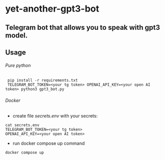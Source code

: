 # yet-another-gpt3-bot

Telegram bot that allows you to speak with gpt3 model.
--

## Usage

###### Pure python
```
 pip install -r requirements.txt
 TELEGRAM_BOT_TOKEN=<your tg token> OPENAI_API_KEY=<your open AI token> python3 gpt3_bot.py
```

###### Docker
- create file _secrets.env_ with your secrets:
```
cat secrets.env
TELEGRAM_BOT_TOKEN=<your tg token>
OPENAI_API_KEY=<your open AI token>
```
- run docker compose up command
```
docker compose up
```

